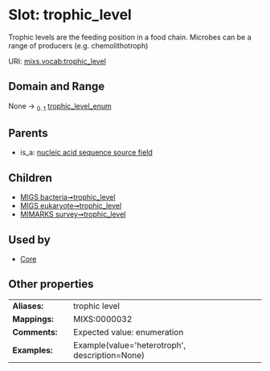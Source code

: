 
# Slot: trophic_level


Trophic levels are the feeding position in a food chain. Microbes can be a range of producers (e.g. chemolithotroph)

URI: [mixs.vocab:trophic_level](https://w3id.org/mixs/vocab/trophic_level)


## Domain and Range

None &#8594;  <sub>0..1</sub> [trophic_level_enum](trophic_level_enum.md)

## Parents

 *  is_a: [nucleic acid sequence source field](nucleic_acid_sequence_source_field.md)

## Children

 *  [MIGS bacteria➞trophic_level](MIGS_bacteria_trophic_level.md)
 *  [MIGS eukaryote➞trophic_level](MIGS_eukaryote_trophic_level.md)
 *  [MIMARKS survey➞trophic_level](MIMARKS_survey_trophic_level.md)

## Used by

 * [Core](Core.md)

## Other properties

|  |  |  |
| --- | --- | --- |
| **Aliases:** | | trophic level |
| **Mappings:** | | MIXS:0000032 |
| **Comments:** | | Expected value: enumeration |
| **Examples:** | | Example(value='heterotroph', description=None) |

